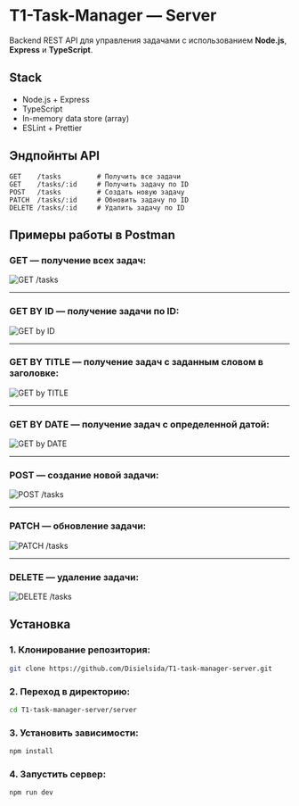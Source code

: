 # T1-Task-Manager — Server

Backend REST API для управления задачами с использованием **Node.js**, **Express** и **TypeScript**.

## Stack

- Node.js + Express
- TypeScript
- In-memory data store (array)
- ESLint + Prettier

## Эндпойнты API

```http
GET    /tasks         # Получить все задачи
GET    /tasks/:id     # Получить задачу по ID
POST   /tasks         # Создать новую задачу
PATCH  /tasks/:id     # Обновить задачу по ID
DELETE /tasks/:id     # Удалить задачу по ID
```

## Примеры работы в Postman

### GET — получение всех задач:
![GET /tasks](./images/get.png)

---

### GET BY ID — получение задачи по ID:
![GET by ID](./images/getId.png)

---

### GET BY TITLE — получение задач с заданным словом в заголовке:
![GET by TITLE](./images/filterTitle.png)

---

### GET BY DATE — получение задач c определенной датой:
![GET by DATE](./images/filterDate.png)

---

### POST — cоздание новой задачи:
![POST /tasks](./images/post.png)

---

### PATCH — обновление задачи:
![PATCH /tasks](./images/patch.png)

---

### DELETE — удаление задачи:
![DELETE /tasks](./images/delete.png)

## Установка

### 1. Клонирование репозитория:
```bash
git clone https://github.com/Disielsida/T1-task-manager-server.git
```

### 2. Переход в директорию:
```bash
cd T1-task-manager-server/server
```

### 3. Установить зависимости:
```bash
npm install
```

### 4. Запустить сервер:
```bash
npm run dev
```
